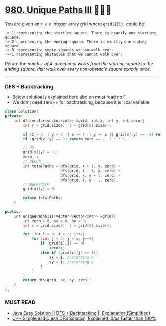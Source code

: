 # [980. Unique Paths III](https://leetcode.com/problems/unique-paths-iii/) 🌟🌟🌟

You are given an `m x n` integer array grid where `grid[i][j]` could be:

```
-> 1 representing the starting square. There is exactly one starting square.
-> 2 representing the ending square. There is exactly one ending square.
-> 0 representing empty squares we can walk over.
->-1 representing obstacles that we cannot walk over.
```

Return the _number of 4-directional walks from the starting square to the ending square, that walk over every non-obstacle square exactly once_.

---

### DFS + Backtracking

- Below solution is explained [here](https://www.youtube.com/watch?v=XNKCkX_tHhM) also on must read no-1.
- We don't need zero++ for backtracking, because it is local variable.

```cpp
class Solution{
private:
    int dfs(vector<vector<int>> &grid, int x, int y, int zero){
        int r = grid.size(), c = grid[0].size();

        if (x < 0 || y < 0 || x >= r || y >= c || grid[x][y] == -1) return 0;
        if (grid[x][y] == 2) return zero == -1 ? 1 : 0;

        // DO
        grid[x][y] = -1;
        zero--;
        // RECUR
        int totalPaths = dfs(grid, x + 1, y, zero) +
                         dfs(grid, x - 1, y, zero) +
                         dfs(grid, x, y + 1, zero) +
                         dfs(grid, x, y - 1, zero);
        // BACKTRACK
        grid[x][y] = 0;

        return totalPaths;
    }

public:
    int uniquePathsIII(vector<vector<int>> &grid){
        int zero = 0, sx = 0, sy = 0;
        int r = grid.size(), c = grid[0].size();

        for (int i = 0; i < r; i++){
            for (int j = 0; j < c; j++){
                if (grid[i][j] == 0)
                    zero++;
                else if (grid[i][j] == 1){
                    sx = i; //starting x
                    sy = j; //starting y
                }
            }
        }
        return dfs(grid, sx, sy, zero);
    }
};
```

### MUST READ

- [Java Easy Solution || DFS + Backtracking || Explanation (Simplified)](<https://leetcode.com/problems/unique-paths-iii/discuss/1553873/Java-Easy-Solution-oror-DFS-%2B-Backtracking-oror-Explanation-(Simplified)>)
- [C++ Simple and Clean DFS Solution, Explained, 0ms Faster than 100%](https://leetcode.com/problems/unique-paths-iii/discuss/1553805/C%2B%2B-Simple-and-Clean-DFS-Solution-Explained-0ms-Faster-than-100)
